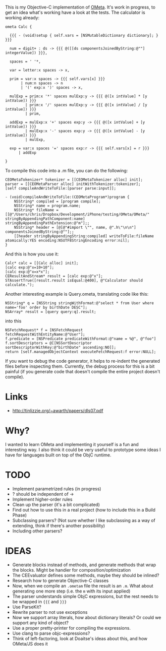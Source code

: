 This is my Objective-C implementation of
[OMeta](http://www.tinlizzie.org/ometa-js/). It's work in progress, to
get an idea what's working have a look at the tests. The calculator is
working already:

    ometa Calc {
    
      {{{ - (void)setup { self.vars = [NSMutableDictionary dictionary]; }
    }}}
    
      num = digit+ : ds -> {{{ @([[ds componentsJoinedByString:@""]
    integerValue]) }}},
    
      spaces = ' '*,
    
      var = letter:x spaces -> x,
    
      prim = var:x spaces -> {{{ self.vars[x] }}}
           | num:n spaces -> n
           | '(' exp:x ')' spaces -> x,
    
      mulExp = prim:x '*' spaces mulExp:y -> {{{ @([x intValue] * [y
    intValue]) }}}
             | prim:x '/' spaces mulExp:y -> {{{ @([x intValue] / [y
    intValue]) }}}
             | prim,
    
      addExp = mulExp:x '+' spaces exp:y -> {{{ @([x intValue] + [y
    intValue]) }}}
             | mulExp:x '-' spaces exp:y -> {{{ @([x intValue] - [y
    intValue]) }}}
             | mulExp,
    
      exp = var:x spaces '=' spaces exp:r -> {{{ self.vars[x] = r }}}
          | addExp
    
    }


To compile this code into a .m file, you can do the following:

    CEOMetaTokenizer* tokenizer = [[CEOMetaTokenizer alloc] init];
    parser = [[CEOMetaParser alloc] initWithTokenizer:tokenizer];
    [self compileAndWriteToFile:[parser parse:input]];

    - (void)compileAndWriteToFile:(CEOMetaProgram*)program {
        NSString* compiled = [program compile];
        NSString* name = program.name;
        NSString* fileName = [[@"/Users/chris/Dropbox/Development/iPhone/testing/OMeta/OMeta/" stringByAppendingPathComponent:name] stringByAppendingPathExtension:@"m"];;
        NSString* header = [@[@"#import \"", name, @".h\"\n\n"] componentsJoinedByString:@""];;
        [[header stringByAppendingString:compiled] writeToFile:fileName atomically:YES encoding:NSUTF8StringEncoding error:nil];
    }

And this is how you use it:

    Calc* calc = [[Calc alloc] init];
    [calc exp:@"x=10+10"];
    [calc exp:@"x=x*x"];
    CEResultAndStream* result = [calc exp:@"x"];
    STAssertTrue([result.result isEqual:@400], @"Calculator should calculate.");

Another interesting example is Query.ometa, translating code like this:

    NSString* q = [NSString stringWithFormat:@"select * from User where name='foo' order by birthDate DESC"];
    NSArray* result = [query query:q].result;

into this
    
    NSFetchRequest* f = [NSFetchRequest fetchRequestWithEntityName:@"User"];
    f.predicate = [NSPredicate predicateWithFormat:@"name = %@", @"foo"]
    f.sortDescriptors = @[[NSSortDescriptor sortDescriptorWithKey:@"birthDate" ascending:NO]];
    return [self.managedObjectContext executeFetchRequest:f error:NULL];

If you want to debug the code generator, it helps to re-indent the generated
files before inspecting them. Currently, the debug process for this is a
bit painful (if you generate code that doesn't compile the entire
project doesn't compile).

# Links

* http://tinlizzie.org/~awarth/papers/dls07.pdf

# Why?

I wanted to learn OMeta and implementing it yourself is a fun and
interesting way. I also think it could be very useful to prototype some
ideas I have for languages built on top of the ObjC runtime.

# TODO

* Implement parametrized rules (in progress)
* ? should be independent of ->
* Implement higher-order rules
* Clean up the parser (it's a bit complicated)
* Find out how to use this in a real project (how to include this in a Build Phase)
* Subclassing parsers? (Not sure whether I like subclassing as a way of
  extending, think if there's another possibility)
* Including other parsers?

# IDEAS

* Generate blocks instead of methods, and generate methods that wrap the
blocks. Might be handier for composition/optimization
* The CEEvaluator defines some methods, maybe they should be inlined?
* Research how to generate Objective-C classes
* Now, when we compile an `.ometam` file the result is an `.m`. What
 about generating one more step (i.e. the `m` with its input applied)
* The parser understands simple ObjC expressions, but the rest needs to be wrapped in `{{{` and `}}}`
* Use ParseKit?
* Rewrite parser to not use exceptions
* Now we support array literals, how about dictionary literals? Or could
  we support any kind of object?
* Use a proper pretty-printer for compiling the expressions.
* Use clang to parse objc-expressions?
* Think of left-factoring, look at Doaitse's ideas about this, and how OMeta/JS does it
